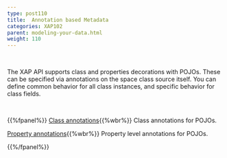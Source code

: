 ```yaml
---
type: post110
title:  Annotation based Metadata
categories: XAP102
parent: modeling-your-data.html
weight: 110
---
```


<br>

The XAP API supports class  and properties decorations with POJOs. These can be specified via annotations on the space class source itself. You can define common behavior for all class instances, and specific behavior for class fields.

<br>


{{%fpanel%}}
[Class annotations](./pojo-class-annotations.html){{%wbr%}}
Class annotations for POJOs.

[Property annotations](./pojo-attribute-annotations.html){{%wbr%}}
Property level annotations for POJOs.

{{%/fpanel%}}
